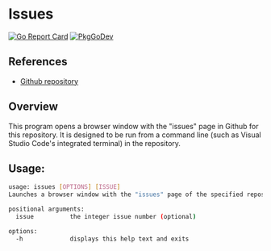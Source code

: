 # Issues
[![Go Report Card](https://goreportcard.com/badge/github.com/philhanna/issues)][idGoReportCard]
[![PkgGoDev](https://pkg.go.dev/badge/github.com/philhanna/issues)][idPkgGoDev]

## References
- [Github repository](https://github.com/philhanna/issues)
  
## Overview
This program opens a browser window with the "issues" page in Github for this
repository.  It is designed to be run from a command line (such as Visual
Studio Code's integrated terminal) in the repository.

## Usage:
```bash
usage: issues [OPTIONS] [ISSUE]
Launches a browser window with the "issues" page of the specified repository.

positional arguments:
  issue          the integer issue number (optional)

options:
  -h             displays this help text and exits
```

[idGoReportCard]: https://goreportcard.com/report/github.com/philhanna/issues
[idPkgGoDev]: https://pkg.go.dev/github.com/philhanna/issues
